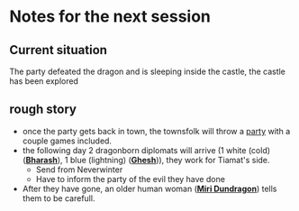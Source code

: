 # Notes for the next session
## Current situation
The party defeated the dragon and is sleeping inside the castle, the castle has been explored

## rough story
* once the party gets back in town, the townsfolk will throw a [party](events/Party%20in%20hometown.md) with a couple games included.
* the following day 2 dragonborn diplomats will arrive (1 white (cold) (**[Bharash](Characters/NPCs/chromatics/Bharash.md)**), 1 blue (lightning) (**[Ghesh](Characters/NPCs/chromatics/Ghesh.md)**)), they work for Tiamat's side.
    * Send from Neverwinter
    * Have to inform the party of the evil they have done
* After they have gone, an older human woman (**[Miri Dundragon](Characters/NPCs/metalics/Miri%20Dundragon.md)**) tells them to be carefull.
